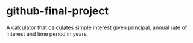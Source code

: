 # github-final-project
A calculator that calculates simple interest given principal, annual rate of interest and time period in years.

